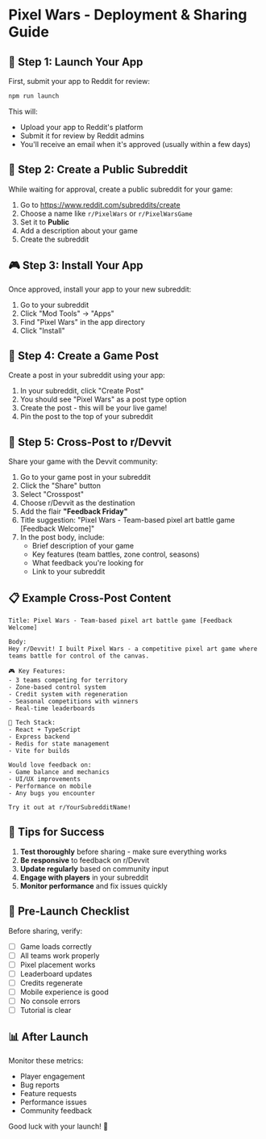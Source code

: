 # Pixel Wars - Deployment & Sharing Guide

## 🚀 Step 1: Launch Your App

First, submit your app to Reddit for review:

```bash
npm run launch
```

This will:
- Upload your app to Reddit's platform
- Submit it for review by Reddit admins
- You'll receive an email when it's approved (usually within a few days)

## 📝 Step 2: Create a Public Subreddit

While waiting for approval, create a public subreddit for your game:

1. Go to https://www.reddit.com/subreddits/create
2. Choose a name like `r/PixelWars` or `r/PixelWarsGame`
3. Set it to **Public**
4. Add a description about your game
5. Create the subreddit

## 🎮 Step 3: Install Your App

Once approved, install your app to your new subreddit:

1. Go to your subreddit
2. Click "Mod Tools" → "Apps"
3. Find "Pixel Wars" in the app directory
4. Click "Install"

## 📌 Step 4: Create a Game Post

Create a post in your subreddit using your app:

1. In your subreddit, click "Create Post"
2. You should see "Pixel Wars" as a post type option
3. Create the post - this will be your live game!
4. Pin the post to the top of your subreddit

## 🔄 Step 5: Cross-Post to r/Devvit

Share your game with the Devvit community:

1. Go to your game post in your subreddit
2. Click the "Share" button
3. Select "Crosspost"
4. Choose r/Devvit as the destination
5. Add the flair **"Feedback Friday"**
6. Title suggestion: "Pixel Wars - Team-based pixel art battle game [Feedback Welcome]"
7. In the post body, include:
   - Brief description of your game
   - Key features (team battles, zone control, seasons)
   - What feedback you're looking for
   - Link to your subreddit

## 📋 Example Cross-Post Content

```
Title: Pixel Wars - Team-based pixel art battle game [Feedback Welcome]

Body:
Hey r/Devvit! I built Pixel Wars - a competitive pixel art game where teams battle for control of the canvas.

🎮 Key Features:
- 3 teams competing for territory
- Zone-based control system
- Credit system with regeneration
- Seasonal competitions with winners
- Real-time leaderboards

🔧 Tech Stack:
- React + TypeScript
- Express backend
- Redis for state management
- Vite for builds

Would love feedback on:
- Game balance and mechanics
- UI/UX improvements
- Performance on mobile
- Any bugs you encounter

Try it out at r/YourSubredditName!
```

## 🎯 Tips for Success

1. **Test thoroughly** before sharing - make sure everything works
2. **Be responsive** to feedback on r/Devvit
3. **Update regularly** based on community input
4. **Engage with players** in your subreddit
5. **Monitor performance** and fix issues quickly

## 🐛 Pre-Launch Checklist

Before sharing, verify:
- [ ] Game loads correctly
- [ ] All teams work properly
- [ ] Pixel placement works
- [ ] Leaderboard updates
- [ ] Credits regenerate
- [ ] Mobile experience is good
- [ ] No console errors
- [ ] Tutorial is clear

## 📊 After Launch

Monitor these metrics:
- Player engagement
- Bug reports
- Feature requests
- Performance issues
- Community feedback

Good luck with your launch! 🚀
